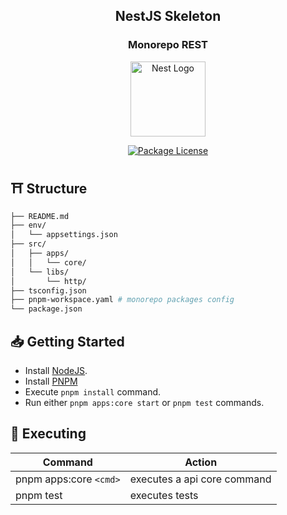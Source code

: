 <h2 align="center"><b>NestJS Skeleton</b></h2>
<h3 align="center"><b>Monorepo REST</b></h3>

<p align="center">
  <a href="http://nestjs.com/" target="blank"><img src="https://nestjs.com/img/logo-small.svg" width="120" alt="Nest Logo" /></a>
</p>

<p align="center">
  <a href="https://github.com/calvear93/monorepo-nest" target="_blank">
	<img src="https://img.shields.io/github/license/calvear93/monorepo-nest" alt="Package License" />
  </a>
</p>

## ⛩ **Structure**

```bash
├── README.md
├── env/
│   └── appsettings.json
├── src/
│   ├── apps/
│   │   └── core/
│   └── libs/
│       └── http/
├── tsconfig.json
├── pnpm-workspace.yaml # monorepo packages config
└── package.json
```

## 📥 **Getting Started**

-   Install [NodeJS](https://nodejs.org/es/).
-   Install [PNPM](https://pnpm.io/installation)
-   Execute `pnpm install` command.
-   Run either `pnpm apps:core start` or `pnpm test` commands.

## 🧪 **Executing**

| Command                | Action                      |
| ---------------------- | --------------------------- |
| pnpm apps:core `<cmd>` | executes a api core command |
| pnpm test              | executes tests              |
